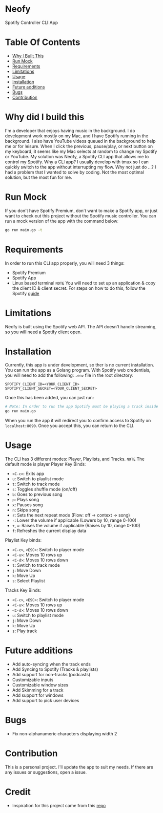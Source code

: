 # Neofy
Spotify Controller CLI App

# Table Of Contents
- [Why I Built This](#why-did-i-build-this)
- [Run Mock](#run-mock)
- [Requirements](#requirements)
- [Limitations](#limitations)
- [Usage](#usage)
- [Installation](#installation)
- [Future additions](#future-addtions)
- [Bugs](#bugs)
- [Contribution](#contribution)

# Why did I build this
I'm a developer that enjoys having music in the background.
I do development work mostly on my Mac, and I have Spotify
running in the background. I also have YouTube videos queued
in the background to help me or for leisure. When I click the
previous, pause/play, or next button on my keyboard, it seems
like my Mac selects at random to change my Spotify or YouTube.
My solution was Neofy, a Spotify CLI app that allows me to
control my Spotify.
Why a CLI app? I usually develop with tmux so I can quickly
switch to the app without interrupting my flow.
Why not just do ...? I had a problem that I wanted to
solve by coding. Not the most optimal solution, but the most fun for me.

# Run Mock
If you don't have Spotify Premium, don't want to make a Spotify app,
or just want to check out this project without the Spotify music 
controller. You can run a mock version of the app with the command below:
```bash
go run main.go -t
```

# Requirements
In order to run this CLI app properly, you will need 3 things:
* Spotify Premium
* Spotify App
* Linux based terminal
`NOTE` You will need to set up an application & copy the client ID & client secret.
For steps on how to do this, follow the Spotify [guide](https://developer.spotify.com/documentation/web-api/concepts/apps)

# Limitations
Neofy is built using the Spotify web API. The API
doesn't handle streaming, so you will need a Spotify client open.

# Installation
Currently, this app is under development, so ther is no current installation.
You can run the app as a Golang program.
With Spotify web credentials, you will need to add the following:
`.env` file in the root directory:
```
SPOTIFY_CLIENT_ID=<YOUR_CLIENT_ID>
SPOTIFY_CLIENT_SECRET=<YOUR_CLIENT_SECRET>
```
Once this has been added, you can just run:
```bash
# Note: In order to run the app Spotify must be playing a track inside a playlist
go run main.go
```
When you run the app it will redirect you to confirm access to Spotify on `localhost:8090`.
Once you accept this, you can return to the CLI.

# Usage
The CLI has 3 different modes: Player, Playlists, and Tracks.
`NOTE` The default mode is player
Player Key Binds:
* `<C-c>`: Exits app
* `u`: Switch to playlist mode
* `t`: Switch to track mode
* `s`: Toggles shuffle mode (on/off)
* `b`: Goes to previous song
* `p`: Plays song
* `x`: Pauses song
* `n`: Skips song
* `r`: Sets the next repeat mode (Flow: off -> context -> song)
* `-`: Lower the volume if applicable (Lowers by 10, range 0-100)
* `+`, `=`: Raises the volume if applicable (Raises by 10, range 0-100)
* `f`: Refreshes the current display data

Playlist Key binds:
* `<C-c>`, `<ESC>`: Switch to player mode
* `<C-u>`: Moves 10 rows up
* `<C-d>`: Moves 10 rows down
* `t`: Swtich to track mode
* `j`: Move Down
* `k`: Move Up
* `s`: Select Playlist

Tracks Key Binds:
* `<C-c>`, `<ESC>`: Switch to player mode
* `<C-u>`: Moves 10 rows up
* `<C-d>`: Moves 10 rows down
* `u`: Switch to playlist mode
* `j`: Move Down
* `k`: Move Up
* `s`: Play track

# Future additions
* Add auto-syncing when the track ends
* Add Syncing to Spotify (Tracks & playlists)
* Add support for non-tracks (podcasts)
* Customizable inputs
* Customizable window sizes
* Add Skimming for a track
* Add support for windows
* Add support to pick user devices

# Bugs
* Fix non-alphanumeric characters displaying width 2

# Contribution
This is a personal project. I'll update the app to suit
my needs. If there are any issues or suggestions, open a issue.

# Credit
* Inspiration for this project came from this [repo](#https://github.com/Rigellute/spotify-tui)
